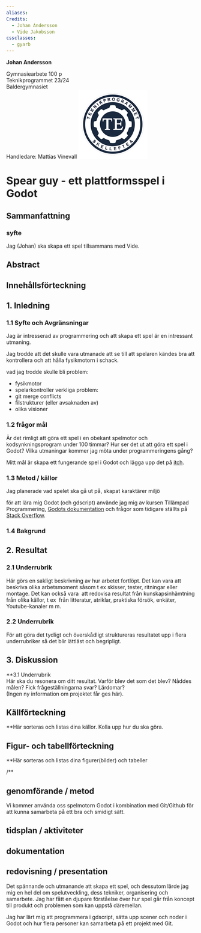 ```yaml
---
aliases: 
Credits:
  - Johan Andersson
  - Vide Jakobsson
cssclasses:
  - gyarb
---
```


**Johan Andersson**  
  
Gymnasiearbete 100 p  
Teknikprogrammet 23/24  
Baldergymnasiet  
Handledare: Mattias Vinevall
![](TE-logo.png)
# Spear guy - ett plattformsspel i Godot

## Sammanfattning
### syfte 
Jag (Johan) ska skapa ett spel tillsammans med Vide. 

## Abstract
## Innehållsförteckning
## 1. Inledning

### 1.1 Syfte och Avgränsningar
Jag är intresserad av programmering och att skapa ett spel är en intressant utmaning. 

Jag trodde att det skulle vara utmanade att se till att spelaren kändes bra att kontrollera och att hålla fysikmotorn i schack. 

vad jag trodde skulle bli problem:
- fysikmotor
- spelarkontroller
verkliga problem: 
- git merge conflicts
- filstrukturer (eller avsaknaden av)
- olika visioner
### 1.2 frågor mål
Är det rimligt att göra ett spel i en obekant spelmotor och kodsynkningsprogram under 100 timmar?
Hur ser det ut att göra ett spel i Godot?
Vilka utmaningar kommer jag möta under programmeringens gång?

Mitt mål är skapa ett fungerande spel i Godot och lägga upp det på [itch](https://mr-carrot0.itch.io/spear-guy-alfa). 

### 1.3 Metod / källor
Jag planerade vad spelet ska gå ut på, skapat karaktärer miljö 

för att lära mig Godot (och gdscript) använde jag mig av kursen Tillämpad Programmering, [Godots dokumentation](https://docs.godotengine.org/en/stable/) och frågor som tidigare ställts på [Stack Overflow](https://stackoverflow.com/). 

### 1.4 Bakgrund

## 2. Resultat

### 2.1 Underrubrik  
Här görs en sakligt beskrivning av hur arbetet fortlöpt. Det kan vara att beskriva olika arbetsmoment såsom t ex skisser, tester, ritningar eller montage. Det kan också vara  att redovisa resultat från kunskapsinhämtning från olika källor, t ex  från litteratur, atriklar, praktiska försök, enkäter, Youtube-kanaler m m.

### 2.2 Underrubrik  
För att göra det tydligt och överskådligt struktureras resultatet upp i flera underrubriker så det blir lättläst och begripligt.

## 3. Diskussion
**3.1 Underrubrik  
Här ska du resonera om ditt resultat. Varför blev det som det blev? Nåddes målen? Fick frågeställningarna svar? Lärdomar?  
(Ingen ny information om projektet får ges här).

## Källförteckning  
**Här sorteras och listas dina källor. Kolla upp hur du ska göra.

## Figur- och tabellförteckning
**Här sorteras och listas dina figurer(bilder) och tabeller

/**
## genomförande / metod  
Vi kommer använda oss spelmotorn Godot i kombination med Git/Github för att kunna samarbeta på ett bra och smidigt sätt. 

## tidsplan / aktiviteter


## dokumentation 


## redovisning / presentation
Det spännande och utmanande att skapa ett spel, och dessutom lärde jag mig en hel del om spelutveckling, dess tekniker, organisering och samarbete. Jag har fått en djupare förståelse över hur spel går från koncept till produkt och problemen som kan uppstå däremellan. 

Jag har lärt mig att programmera i gdscript, sätta upp scener och noder i Godot och hur flera personer kan samarbeta på ett projekt med Git. 